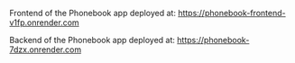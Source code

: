 Frontend of the Phonebook app deployed at: https://phonebook-frontend-v1fp.onrender.com

Backend of the Phonebook app deployed at: https://phonebook-7dzx.onrender.com
